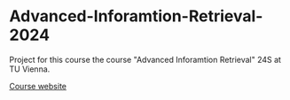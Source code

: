 # Advanced-Inforamtion-Retrieval-2024
Project for this course the course "Advanced Inforamtion Retrieval" 24S at TU Vienna.

[Course website](https://tiss.tuwien.ac.at/course/courseDetails.xhtml?dswid=7314&amp;dsrid=840&amp;courseNr=188980&amp;semester=2024S&amp;locale=en)
